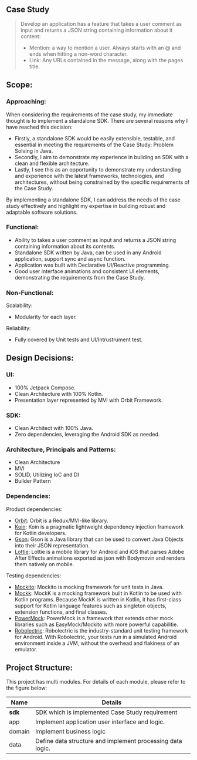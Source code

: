 ## Case Study
> Develop an application has a feature that takes a user comment as input and returns a JSON string containing information about it content:
> - Mention: a way to mention a user. Always starts with an @ and ends when hitting a non-word character.
> - Link: Any URLs contained in the message, along with the pages title.

## Scope:

### Approaching:

When considering the requirements of the case study, my immediate thought is to implement a standalone SDK. There are several reasons why I have reached this decision:

- Firstly, a standalone SDK would be easily extensible, testable, and essential in meeting the requirements of the Case Study: Problem Solving in Java.
- Secondly, I aim to demonstrate my experience in building an SDK with a clean and flexible architecture.
- Lastly, I see this as an opportunity to demonstrate my understanding and experience with the latest frameworks, technologies, and architectures, without being constrained by the specific requirements of the Case Study.

By implementing a standalone SDK, I can address the needs of the case study effectively and highlight my expertise in building robust and adaptable software solutions.

### Functional:

- Ability to takes a user comment as input and returns a JSON string containing information about its contents.
- Standalone SDK written by Java, can be used in any Android application, support sync and async function.
- Application was built with Declarative UI/Reactive programming.
- Good user interface animations and consistent UI elements, demonstrating the requirements from the Case Study.

### Non-Functional:
Scalability:
- Modularity for each layer.

Reliability:
- Fully covered by Unit tests and UI/Intrustrument test.

## Design Decisions:

### UI:
- 100% Jetpack Compose.
- Clean Architecture with 100% Kotlin.
- Presentation layer represented by MVI with Orbit Framework.

### SDK:
- Clean Architect with 100% Java.
- Zero dependencies, leveraging the Android SDK as needed.

### Architecture, Principals and Patterns:
- Clean Architecture
- MVI
- SOLID, Utilizing IoC and DI
- Builder Pattern

### Dependencies:
Product dependencies:
- [Orbit](https://github.com/orbit-mvi/orbit-mvi): Orbit is a Redux/MVI-like library.
- [Koin](https://github.com/InsertKoinIO/koin): Koin is a pragmatic lightweight dependency injection framework for Kotlin developers.
- [Gson](https://github.com/google/gson): Gson is a Java library that can be used to convert Java Objects into their JSON representation.
- [Lottie](https://github.com/airbnb/lottie-android): Lottie is a mobile library for Android and iOS that parses Adobe After Effects animations exported as json with Bodymovin and renders them natively on mobile.

Testing dependencies:
- [Mockito](https://github.com/mockito/mockito): Mockito is mocking framework for unit tests in Java.
- [Mockk](https://github.com/mockk/mockk): MockK is a mocking framework built in Kotlin to be used with Kotlin programs. Because MockK is written in Kotlin, it has first-class support for Kotlin language features such as singleton objects, extension functions, and final classes.
- [PowerMock](https://github.com/powermock/powermock): PowerMock is a framework that extends other mock libraries such as EasyMock/Mockito with more powerful capabilitie.
- [Robolectric](https://github.com/robolectric/robolectric): Robolectric is the industry-standard unit testing framework for Android. With Robolectric, your tests run in a simulated Android environment inside a JVM, without the overhead and flakiness of an emulator.

## Project Structure:

This project has multi modules. For details of each module, please refer to the figure below:

| Name   | Details                                                      |
| ------ | ------------------------------------------------------------ |
| **sdk**   | SDK which is implemented Case Study requirement |
| app    | Implement application user interface and logic. |
| domain | Implement business logic                 |
| data   | Define data structure and implement processing data logic. |

